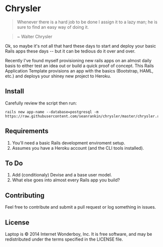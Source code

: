 Chrysler
======
> Whenever there is a hard job to be done I assign it to a lazy man; he is sure to find an easy way of doing it.

> ~ Walter Chrysler

Ok, so maybe it's not all that hard these days to start and deploy your basic Rails apps these days -- but it can be tedious do it over and over. 

Recently I've found myself provisioning new rails apps on an almost daily basis to either test an idea out or build a quick proof of concept. This Rails Application Template provisions an app with the basics (Bootstrap, HAML, etc.) and deploys your shiney new project to Heroku.

Install
-------

Carefully review the script then run:

```
rails new app-name --database=postgresql -m https://raw.githubusercontent.com/seanrankin/chrysler/master/chrysler.rb

```

Requirements
------------

1. You'll need a basic Rails development enviroment setup.
2. Assumes you have a Heroku account (and the CLI tools installed).

To Do
------------

1. Add (conditionaly) Devise and a base user model.
2. What else goes into almost every Rails app you build?

Contributing
------------

Feel free to contribute and submit a pull request or log something in issues.

License
-------

Laptop is © 2014 Internet Wonderboy, Inc. It is free software, and may be
redistributed under the terms specified in the LICENSE file.
